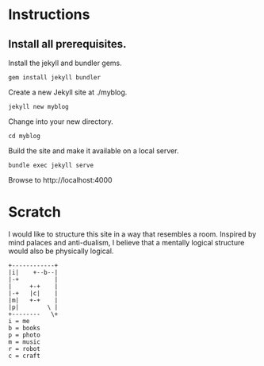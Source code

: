 # Instructions

## Install all prerequisites.
Install the jekyll and bundler gems.
```
gem install jekyll bundler
```

Create a new Jekyll site at ./myblog.
```
jekyll new myblog
```

Change into your new directory.
```
cd myblog
```

Build the site and make it available on a local server.
```
bundle exec jekyll serve
```
Browse to http://localhost:4000

# Scratch
I would like to structure this site in a way that resembles a room.
Inspired by mind palaces and anti-dualism, I believe that a mentally logical structure would also be physically logical.

```
+------------+
|i|    +--b--|
|-+          |
|     +-+    |
|-+   |c|    |
|m|   +-+    |
|p|        \ |
+--------   \+
i = me
b = books
p = photo
m = music
r = robot
c = craft
```

